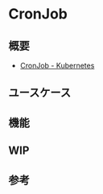 # CronJob

## 概要



- [CronJob - Kubernetes](https://kubernetes.io/docs/concepts/workloads/controllers/cron-jobs/)

## ユースケース

## 機能

## WIP

## 参考
